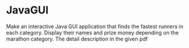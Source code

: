 # JavaGUI
Make an interactive Java GUI application that finds the fastest runners in each category. Display their names and prize
money depending on the marathon category.
The detail description in the given pdf
